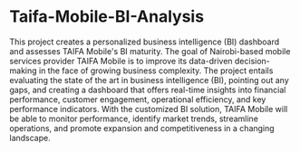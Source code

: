 # Taifa-Mobile-BI-Analysis
This project creates a personalized business intelligence (BI) dashboard and assesses TAIFA Mobile's BI maturity. The goal of Nairobi-based mobile services provider TAIFA Mobile is to improve its data-driven decision-making in the face of growing business complexity. The project entails evaluating the state of the art in business intelligence (BI), pointing out any gaps, and creating a dashboard that offers real-time insights into financial performance, customer engagement, operational efficiency, and key performance indicators. With the customized BI solution, TAIFA Mobile will be able to monitor performance, identify market trends, streamline operations, and promote expansion and competitiveness in a changing landscape.
